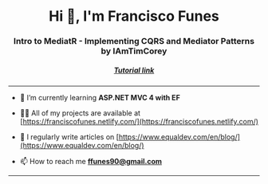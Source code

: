 <h1 align="center">Hi 👋, I'm Francisco Funes</h1>
<h3 align="center">Intro to MediatR - Implementing CQRS and Mediator Patterns by IAmTimCorey</h3>
<h5 align="center"><a target="_blank" href="https://www.youtube.com/watch?v=yozD5Tnd8nw">Tutorial link</a></h5>
<hr>

- 🌱 I’m currently learning **ASP.NET MVC 4 with EF**

- 👨‍💻 All of my projects are available at [https://franciscofunes.netlify.com/](https://franciscofunes.netlify.com/)

- 📝 I regularly write articles on [https://www.equaldev.com/en/blog/](https://www.equaldev.com/en/blog/)

- 📫 How to reach me **ffunes90@gmail.com**

<hr>
<p align="left">
</p>


